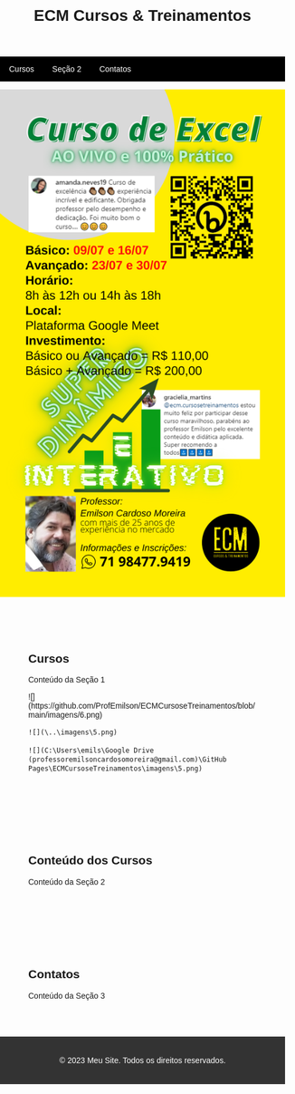 <html>
<head>
  <title>ECM Cursos & Treinamentos</title>
  <style>
    /* Estilos opcionais para melhorar a aparência do site */
    body {
      font-family: Arial, sans-serif;
      margin: 0;
      padding: 0;
    }
    
    header {
      background-color: #f2f2f2;
      padding: 20px;
      text-align: center;
    }
    
    nav {
      background-color: #000;
      overflow: hidden;
    }
    
    nav a {
      float: left;
      color: white;
      text-align: center;
      padding: 14px 16px;
      text-decoration: none;
    }
    
    section {
      padding: 50px;
    }
    
    footer {
      background-color: #333;
      color: white;
      padding: 20px;
      text-align: center;
    }
  </style>
</head>
<body>
  <header>
    <h1>ECM Cursos & Treinamentos</h1>
  </header>
  
  <nav>
    <a href="#cursos">Cursos</a>
    <a href="#secao2">Seção 2</a>
    <a href="#contatos">Contatos</a>
  </nav>

![](https://github.com/ProfEmilson/ECMCursoseTreinamentos/blob/main/imagens/6.png)

  <section id="cursos">
    <h2>Cursos</h2>
    <p>Conteúdo da Seção 1</p>
    <p>![](https://github.com/ProfEmilson/ECMCursoseTreinamentos/blob/main/imagens/6.png)</p>
    
    ![](\..\imagens\5.png)

    ![](C:\Users\emils\Google Drive (professoremilsoncardosomoreira@gmail.com)\GitHub Pages\ECMCursoseTreinamentos\imagens\5.png)

  </section>
  
  <section id="conteudo">
    <h2>Conteúdo dos Cursos</h2>
    <p>Conteúdo da Seção 2</p>
  </section>
  
  <section id="contatos">
    <h2>Contatos</h2>
    <p>Conteúdo da Seção 3</p>
  </section>
  
  <footer>
    <p>&copy; 2023 Meu Site. Todos os direitos reservados.</p>
  </footer>
</body>
</html>
